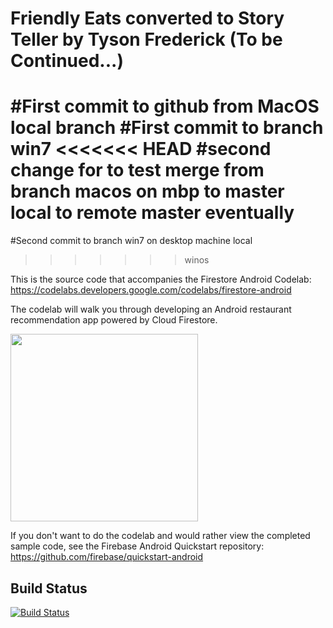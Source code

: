 # Friendly Eats converted to Story Teller by Tyson Frederick (To be Continued...)
#First commit to github from MacOS local branch
#First commit to branch win7
<<<<<<< HEAD
#second change for to test merge from branch macos on mbp to master local to remote master eventually
=======
#Second commit to branch win7 on desktop machine local
>>>>>>> winos


This is the source code that accompanies the Firestore Android Codelab:
https://codelabs.developers.google.com/codelabs/firestore-android

The codelab will walk you through developing an Android restaurant recommendation
app powered by Cloud Firestore.

<img src="docs/home.png" width="300"/>

If you don't want to do the codelab and would rather view the completed
sample code, see the Firebase Android Quickstart repository:
https://github.com/firebase/quickstart-android

## Build Status

[![Build Status](https://travis-ci.org/firebase/friendlyeats-android.svg?branch=master)](https://travis-ci.org/firebase/friendlyeats-android)
